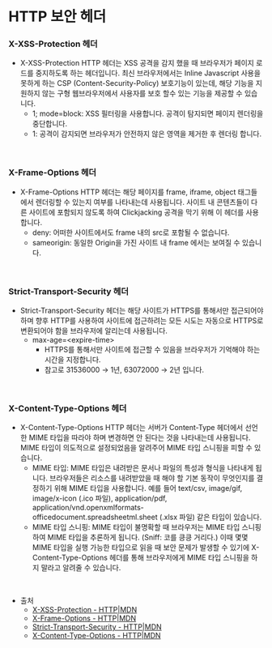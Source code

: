 # HTTP 보안 헤더

### X-XSS-Protection 헤더

- X-XSS-Protection HTTP 헤더는 XSS 공격을 감지 했을 때 브라우저가 페이지 로드를 중지하도록 하는 헤더입니다. 최신 브라우저에서는 Inline Javascript 사용을 못하게 하는 CSP (Content-Security-Policy) 보호기능이 있는데, 해당 기능을 지원하지 않는 구형 웹브라우저에서 사용자를 보호 할수 있는 기능을 제공할 수 있습니다.
  - 1; mode=block: XSS 필터링을 사용합니다. 공격이 탐지되면 페이지 렌더링을 중단합니다.
  - 1: 공격이 감지되면 브라우저가 안전하지 않은 영역을 제거한 후 렌더링 합니다.

<br />

### X-Frame-Options 헤더

- X-Frame-Options HTTP 헤더는 해당 페이지를 frame, iframe, object 태그들에서 렌더링할 수 있는지 여부를 나타내는데 사용됩니다. 사이트 내 콘텐츠들이 다른 사이트에 포함되지 않도록 하여 Clickjacking 공격을 막기 위해 이 헤더를 사용합니다.
  - deny: 어떠한 사이트에서도 frame 내의 src로 포함될 수 없습니다.
  - sameorigin: 동일한 Origin을 가진 사이트 내 frame 에서는 보여질 수 있습니다.

<br />

### Strict-Transport-Security 헤더

- Strict-Transport-Security 헤더는 해당 사이트가 HTTPS를 통해서만 접근되어야 하며 향후 HTTP를 사용하여 사이트에 접근하려는 모든 시도는 자동으로 HTTPS로 변환되어야 함을 브라우저에 알리는데 사용됩니다.
  - max-age=\<expire-time\>
    - HTTPS를 통해서만 사이트에 접근할 수 있음을 브라우저가 기억해야 하는 시간을 지정합니다.
    - 참고로 31536000 → 1년, 63072000 → 2년 입니다.

<br />

### X-Content-Type-Options 헤더

- X-Content-Type-Options HTTP 헤더는 서버가 Content-Type 헤더에서 선언한 MIME 타입을 따라야 하며 변경하면 안 된다는 것을 나타내는데 사용됩니다. MIME 타입이 의도적으로 설정되었음을 알려주어 MIME 타입 스니핑을 피할 수 있습니다.
  - MIME 타입: MIME 타입은 내려받은 문서나 파일의 특성과 형식을 나타내게 됩니다. 브라우저들은 리소스를 내려받았을 때 해야 할 기본 동작이 무엇인지를 결정하기 위해 MIME 타입을 사용합니다. 예를 들어 text/csv, image/gif, image/x-icon (.ico 파일), application/pdf, application/vnd.openxmlformats-officedocument.spreadsheetml.sheet (.xlsx 파일) 같은 타입이 있습니다.
  - MIME 타입 스니핑: MIME 타입이 불명확할 때 브라우저는 MIME 타입 스니핑하여 MIME 타입을 추론하게 됩니다. (Sniff: 코를 킁킁 거리다.) 이때 몇몇 MIME 타입을 실행 가능한 타입으로 읽을 때 보안 문제가 발생할 수 있기에 X-Content-Type-Options 헤더를 통해 브라우저에게 MIME 타입 스니핑을 하지 말라고 알려줄 수 있습니다.

<br />

- 출처
  - [X-XSS-Protection - HTTP|MDN](https://developer.mozilla.org/en-US/docs/Web/HTTP/Headers/X-XSS-Protection)
  - [X-Frame-Options - HTTP|MDN](https://developer.mozilla.org/en-US/docs/Web/HTTP/Headers/X-Frame-Options)
  - [Strict-Transport-Security - HTTP|MDN](https://developer.mozilla.org/en-US/docs/Web/HTTP/Headers/Strict-Transport-Security)
  - [X-Content-Type-Options - HTTP|MDN](https://developer.mozilla.org/en-US/docs/Web/HTTP/Headers/X-Content-Type-Options)
